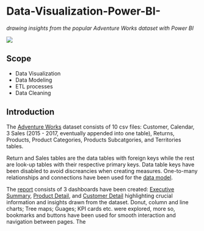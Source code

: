# Data-Visualization-Power-BI-
*drawing insights from the popular Adventure Works dataset with Power BI*




![](dashboard.gif)

## Scope
- Data Visualization
- Data Modeling
- ETL processes
- Data Cleaning

## Introduction

The [Adventure Works](https://github.com/gregoryoffodum/Data-Visualization-Power-BI-/tree/main/Adventure%20Works) dataset consists of 10 csv files: Customer, Calendar, 3 Sales (2015 - 2017, eventually appended into one table), Returns, Products, Product Categories, Products Subcatgories, and Territories tables. 

Return and Sales tables are the data tables with foreign keys while the rest are look-up tables with their respective primary keys. Data table keys have been disabled to avoid discreancies when creating measures. One-to-many relationships and connections have been used for the [data model](https://github.com/gregoryoffodum/Data-Visualization-Power-BI-/blob/main/Pages/data%20model.PNG). 

The [report](https://github.com/gregoryoffodum/Data-Visualization-Power-BI-/blob/main/Final%20Report.pbix) consists of 3 dashboards have been created: [Executive Summary](https://github.com/gregoryoffodum/Data-Visualization-Power-BI-/blob/main/Pages/Executive%20Summary.PNG), [Product Detail](https://github.com/gregoryoffodum/Data-Visualization-Power-BI-/blob/main/Pages/Product%20Detail.PNG), and [Customer Detail](https://github.com/gregoryoffodum/Data-Visualization-Power-BI-/blob/main/Pages/Customer%20Detail.PNG) highlighting crucial information and insights drawn from the dataset. Donut, column and line charts; Tree maps; Guages; KPI cards etc. were explored, more so, bookmarks and buttons have been used for smooth interaction and navigation between pages. The 
